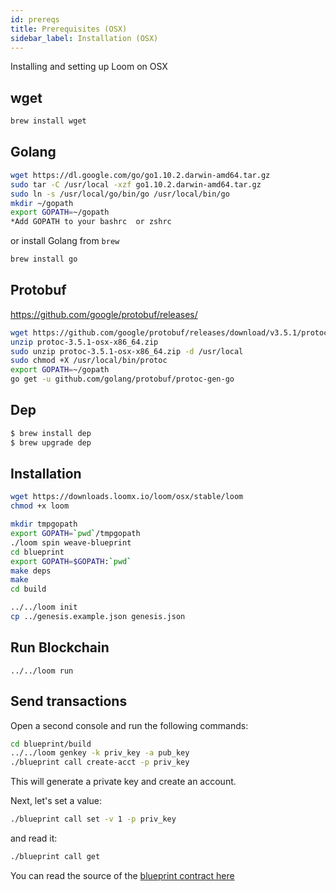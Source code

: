 ```yaml
---
id: prereqs
title: Prerequisites (OSX)
sidebar_label: Installation (OSX)
---
```


Installing and setting up Loom on OSX

## wget

```bash
brew install wget
```

## Golang

```bash
wget https://dl.google.com/go/go1.10.2.darwin-amd64.tar.gz
sudo tar -C /usr/local -xzf go1.10.2.darwin-amd64.tar.gz
sudo ln -s /usr/local/go/bin/go /usr/local/bin/go
mkdir ~/gopath
export GOPATH=~/gopath
*Add GOPATH to your bashrc  or zshrc
```

or install Golang from `brew`

```bash
brew install go
```

## Protobuf

https://github.com/google/protobuf/releases/

```bash
wget https://github.com/google/protobuf/releases/download/v3.5.1/protoc-3.5.1-osx-x86_64.zip
unzip protoc-3.5.1-osx-x86_64.zip
sudo unzip protoc-3.5.1-osx-x86_64.zip -d /usr/local
sudo chmod +X /usr/local/bin/protoc
export GOPATH=~/gopath
go get -u github.com/golang/protobuf/protoc-gen-go
```

## Dep

```bash
$ brew install dep
$ brew upgrade dep
```

## Installation

```bash
wget https://downloads.loomx.io/loom/osx/stable/loom
chmod +x loom

mkdir tmpgopath
export GOPATH=`pwd`/tmpgopath
./loom spin weave-blueprint
cd blueprint
export GOPATH=$GOPATH:`pwd`
make deps
make
cd build

../../loom init
cp ../genesis.example.json genesis.json
```

## Run Blockchain

    ../../loom run
    

## Send transactions

Open a second console and run the following commands:

```bash
cd blueprint/build
../../loom genkey -k priv_key -a pub_key
./blueprint call create-acct -p priv_key
```

This will generate a private key and create an account.

Next, let's set a value:

```bash
./blueprint call set -v 1 -p priv_key
```

and read it:

```bash
./blueprint call get
```

You can read the source of the [blueprint contract here](https://github.com/loomnetwork/weave-blueprint)